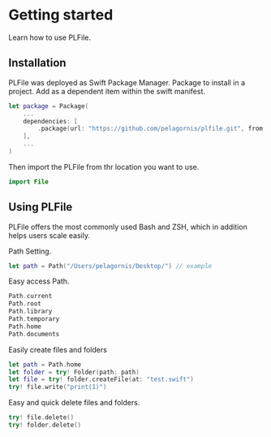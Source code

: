 #  Getting started

Learn how to use PLFile.

## Installation
PLFile was deployed as Swift Package Manager. Package to install in a project. Add as a dependent item within the swift manifest.
```swift
let package = Package(
    ...
    dependencies: [
        .package(url: "https://github.com/pelagornis/plfile.git", from: "1.0.6")
    ],
    ...
)
```
Then import the PLFile from thr location you want to use.

```swift
import File
```

## Using PLFile
PLFile offers the most commonly used Bash and ZSH, which in addition helps users scale easily.

Path Setting.

```swift
let path = Path("/Users/pelagornis/Desktop/") // example
```
Easy access Path.
```swift
Path.current
Path.root
Path.library
Path.temporary
Path.home
Path.documents
```
Easily create files and folders

```swift
let path = Path.home
let folder = try! Folder(path: path)
let file = try! folder.createFile(at: "test.swift")
try! file.write("print(1)")
```

Easy and quick delete files and folders.
``` swift
try! file.delete()
try! folder.delete()
```

